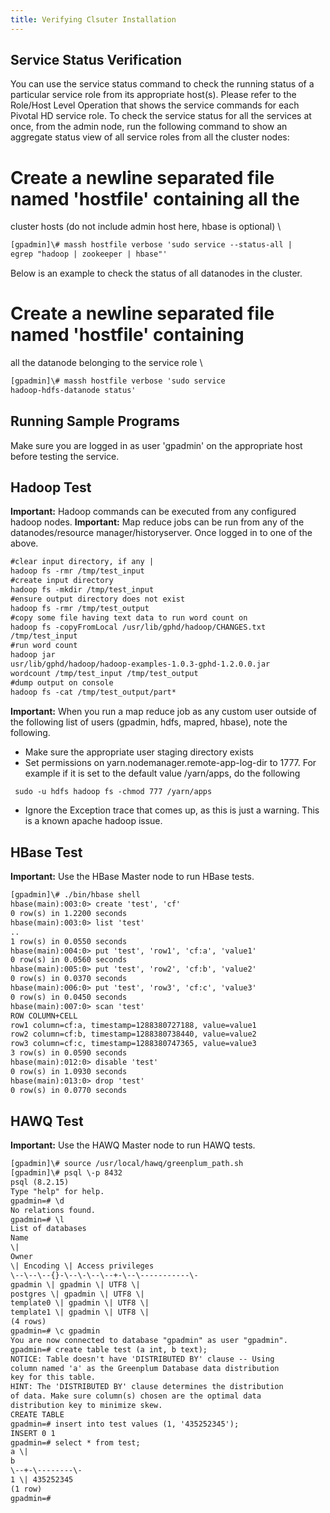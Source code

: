 ```yaml
---
title: Verifying Clsuter Installation
---
```


Service Status Verification
--------------------------

You can use the service status command to check the running status of a particular
service role from its appropriate host(s).
Please refer to the Role/Host Level Operation that shows the service commands for
each Pivotal HD service role.
To check the service status for all the services at once, from the admin node, run the
following command to show an aggregate status view of all service roles from all the
cluster nodes:
# Create a newline separated file named 'hostfile' containing all the
cluster hosts (do not include admin host here, hbase is optional) \\
```xml
[gpadmin]\# massh hostfile verbose 'sudo service --status-all |
egrep "hadoop | zookeeper | hbase"'
```
Below is an example to check the status of all datanodes in the cluster.
# Create a newline separated file named 'hostfile' containing
all the datanode belonging to the service role \\
```xml
[gpadmin]\# massh hostfile verbose 'sudo service
hadoop-hdfs-datanode status'
```
Running Sample Programs
-----------------------

Make sure you are logged in as user 'gpadmin' on the appropriate host before testing
the service.

Hadoop Test
-----------
**Important:** Hadoop commands can be executed from any configured hadoop
nodes.
**Important:** Map reduce jobs can be run from any of the datanodes/resource
manager/historyserver. Once logged in to one of the above.
```xml
#clear input directory, if any |
hadoop fs -rmr /tmp/test_input
#create input directory
hadoop fs -mkdir /tmp/test_input
#ensure output directory does not exist
hadoop fs -rmr /tmp/test_output
#copy some file having text data to run word count on
hadoop fs -copyFromLocal /usr/lib/gphd/hadoop/CHANGES.txt
/tmp/test_input
#run word count
hadoop jar
usr/lib/gphd/hadoop/hadoop-examples-1.0.3-gphd-1.2.0.0.jar
wordcount /tmp/test_input /tmp/test_output
#dump output on console
hadoop fs -cat /tmp/test_output/part*
```

**Important:** When you run a map reduce job as any custom user outside of the
following list of users (gpadmin, hdfs, mapred, hbase), note the following.
* Make sure the appropriate user staging directory exists
* Set permissions on yarn.nodemanager.remote-app-log-dir to 1777.
   For example if it is set to the default value /yarn/apps, do the following
```xml
 sudo -u hdfs hadoop fs -chmod 777 /yarn/apps
```
* Ignore the Exception trace that comes up, as this is just a warning. This is a known
apache hadoop issue.

HBase Test
----------

**Important:** Use the HBase Master node to run HBase tests.
```xml
[gpadmin]\# ./bin/hbase shell
hbase(main):003:0> create 'test', 'cf'
0 row(s) in 1.2200 seconds
hbase(main):003:0> list 'test'
..
1 row(s) in 0.0550 seconds
hbase(main):004:0> put 'test', 'row1', 'cf:a', 'value1'
0 row(s) in 0.0560 seconds
hbase(main):005:0> put 'test', 'row2', 'cf:b', 'value2'
0 row(s) in 0.0370 seconds
hbase(main):006:0> put 'test', 'row3', 'cf:c', 'value3'
0 row(s) in 0.0450 seconds
hbase(main):007:0> scan 'test'
ROW COLUMN+CELL
row1 column=cf:a, timestamp=1288380727188, value=value1
row2 column=cf:b, timestamp=1288380738440, value=value2
row3 column=cf:c, timestamp=1288380747365, value=value3
3 row(s) in 0.0590 seconds
hbase(main):012:0> disable 'test'
0 row(s) in 1.0930 seconds
hbase(main):013:0> drop 'test'
0 row(s) in 0.0770 seconds
```
HAWQ Test
---------

**Important:** Use the HAWQ Master node to run HAWQ tests.
```xml
[gpadmin]\# source /usr/local/hawq/greenplum_path.sh
[gpadmin]\# psql \-p 8432
psql (8.2.15)
Type "help" for help.
gpadmin=# \d
No relations found.
gpadmin=# \l
List of databases
Name
\|
Owner
\| Encoding \| Access privileges
\--\--\--{}-\--\-\--\--+-\--\-----------\-
gpadmin \| gpadmin \| UTF8 \|
postgres \| gpadmin \| UTF8 \|
template0 \| gpadmin \| UTF8 \|
template1 \| gpadmin \| UTF8 \|
(4 rows)
gpadmin=# \c gpadmin
You are now connected to database "gpadmin" as user "gpadmin".
gpadmin=# create table test (a int, b text);
NOTICE: Table doesn't have 'DISTRIBUTED BY' clause -- Using
column named 'a' as the Greenplum Database data distribution
key for this table.
HINT: The 'DISTRIBUTED BY' clause determines the distribution
of data. Make sure column(s) chosen are the optimal data
distribution key to minimize skew.
CREATE TABLE
gpadmin=# insert into test values (1, '435252345');
INSERT 0 1
gpadmin=# select * from test;
a \|
b
\--+-\--------\-
1 \| 435252345
(1 row)
gpadmin=#
```

